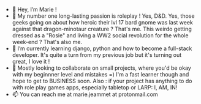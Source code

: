 - 👋 Hey, I’m Marie !
- 👀 My number one long-lasting passion is roleplay ! Yes, D&D. Yes, those geeks going on about how heroic their lvl 17 bard gnome was last week against that dragon-minotaur creature ? That's me. This weirdo getting dressed as a "Rosie" and living a WW2 social revolution for the whole week-end ? That's also me.
- 🌱 I’m currently learning django, python and how to become a full-stack developer. It's quite a turn from my previous job but it's turning out great, I love it !
- 💞️ Mostly looking to collaborate on small projects, where you'd be okay with my beginnner level and mistakes =) I'm a fast learner though and hope to get to BUSINESS soon. Also : if your project has anything to do with role play games apps, especially tabletop or LARP: I, AM, IN!
- 📫 You can reach me at marie.jeammet at protonmail.com 

<!---
mjeammet/mjeammet is a ✨ special ✨ repository because its `README.md` (this file) appears on your GitHub profile.
You can click the Preview link to take a look at your changes.
--->
